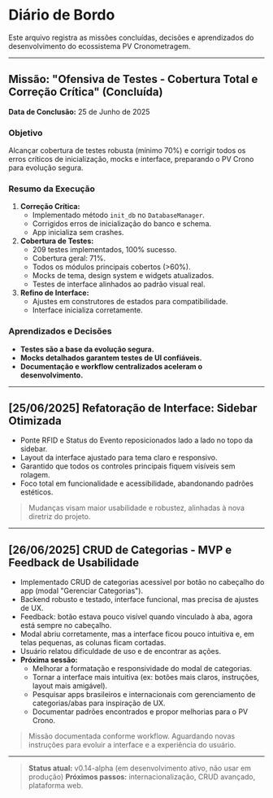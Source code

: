 # Diário de Bordo

Este arquivo registra as missões concluídas, decisões e aprendizados do desenvolvimento do ecossistema PV Cronometragem.

---

## Missão: "Ofensiva de Testes - Cobertura Total e Correção Crítica" (Concluída)

**Data de Conclusão:** 25 de Junho de 2025

### Objetivo

Alcançar cobertura de testes robusta (mínimo 70%) e corrigir todos os erros críticos de inicialização, mocks e interface, preparando o PV Crono para evolução segura.

### Resumo da Execução

1. **Correção Crítica:**
   - Implementado método `init_db` no `DatabaseManager`.
   - Corrigidos erros de inicialização do banco e schema.
   - App inicializa sem crashes.
2. **Cobertura de Testes:**
   - 209 testes implementados, 100% sucesso.
   - Cobertura geral: 71%.
   - Todos os módulos principais cobertos (>60%).
   - Mocks de tema, design system e widgets atualizados.
   - Testes de interface alinhados ao padrão visual real.
3. **Refino de Interface:**
   - Ajustes em construtores de estados para compatibilidade.
   - Interface inicializa corretamente.

### Aprendizados e Decisões

- **Testes são a base da evolução segura.**
- **Mocks detalhados garantem testes de UI confiáveis.**
- **Documentação e workflow centralizados aceleram o desenvolvimento.**

---

## [25/06/2025] Refatoração de Interface: Sidebar Otimizada

- Ponte RFID e Status do Evento reposicionados lado a lado no topo da sidebar.
- Layout da interface ajustado para tema claro e responsivo.
- Garantido que todos os controles principais fiquem visíveis sem rolagem.
- Foco total em funcionalidade e acessibilidade, abandonando padrões estéticos.

> Mudanças visam maior usabilidade e robustez, alinhadas à nova diretriz do projeto.

---

## [26/06/2025] CRUD de Categorias - MVP e Feedback de Usabilidade

- Implementado CRUD de categorias acessível por botão no cabeçalho do app (modal "Gerenciar Categorias").
- Backend robusto e testado, interface funcional, mas precisa de ajustes de UX.
- Feedback: botão estava pouco visível quando vinculado à aba, agora está sempre no cabeçalho.
- Modal abriu corretamente, mas a interface ficou pouco intuitiva e, em telas pequenas, as colunas ficam cortadas.
- Usuário relatou dificuldade de uso e de encontrar as ações.
- **Próxima sessão:**
    - Melhorar a formatação e responsividade do modal de categorias.
    - Tornar a interface mais intuitiva (ex: botões mais claros, instruções, layout mais amigável).
    - Pesquisar apps brasileiros e internacionais com gerenciamento de categorias/abas para inspiração de UX.
    - Documentar padrões encontrados e propor melhorias para o PV Crono.

> Missão documentada conforme workflow. Aguardando novas instruções para evoluir a interface e a experiência do usuário.

---

> **Status atual:** v0.14-alpha (em desenvolvimento ativo, não usar em produção)
> **Próximos passos:** internacionalização, CRUD avançado, plataforma web.
